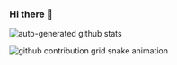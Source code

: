 ### Hi there 👋

<!--
**auto-generated/auto-generated** is a ✨ _special_ ✨ repository because its `README.md` (this file) appears on your GitHub profile.

Here are some ideas to get you started:

- 🔭 I’m currently working on ...
- 🌱 I’m currently learning ...
- 👯 I’m looking to collaborate on ...
- 🤔 I’m looking for help with ...
- 💬 Ask me about ...
- 📫 How to reach me: ...
- 😄 Pronouns: ...
- ⚡ Fun fact: ...
-->

![auto-generated github stats](https://github-readme-stats.vercel.app/api?count_private=true&username=auto-generated&show_icons=true&hide_border=true)

<picture>
  <source media="(prefers-color-scheme: dark)" srcset="https://raw.githubusercontent.com/auto-generated/auto-generated/output/github-contribution-grid-snake-dark.svg">
  <source media="(prefers-color-scheme: light)" srcset="https://raw.githubusercontent.com/auto-generated/auto-generated/output/github-contribution-grid-snake.svg">
  <img alt="github contribution grid snake animation" src="https://raw.githubusercontent.com/auto-generated/auto-generated/output/github-contribution-grid-snake.svg">
</picture>
